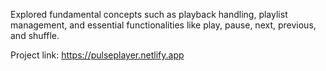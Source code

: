 Explored fundamental concepts such as playback handling, playlist management, and essential functionalities like play, pause, next, previous, and shuffle.

Project link: https://pulseplayer.netlify.app
